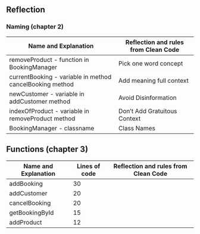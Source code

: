 ## Reflection

### Naming (chapter 2)
|Name and Explanation  | Reflection and rules from Clean Code |
| ----  | ---- |
| removeProduct - function in BookingManager | Pick one word concept  |
|currentBooking - variable in method cancelBooking method  | Add meaning full context  |
| newCustomer - variable in addCustomer method  | Avoid Disinformation  |
| indexOfProduct - variable in removeProduct method | Don’t Add Gratuitous Context   |
| BookingManager - classname  |  Class Names |

## Functions (chapter 3)
|Name and Explanation  | Lines of code | Reflection and rules from Clean Code |
| ----  | ---- |---- |
| addBooking  | 30   |   |
| addCustomer  | 20  |   |
| cancelBooking  | 20 |   |
|  getBookingById  | 15  |   |
| addProduct |  12 |   |